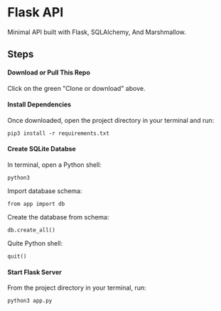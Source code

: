 # Flask API
Minimal API built with Flask, SQLAlchemy, And Marshmallow.

## Steps

#### Download or Pull This Repo
Click on the green "Clone or download" above.

#### Install Dependencies
Once downloaded, open the project directory in your terminal and run:
```
pip3 install -r requirements.txt
```

#### Create SQLite Databse
In terminal, open a Python shell:
```
python3
```
Import database schema:
```
from app import db
```
Create the database from schema:
```
db.create_all()
```
Quite Python shell:
```
quit()
```

#### Start Flask Server
From the project directory in your terminal, run:
```
python3 app.py
```
